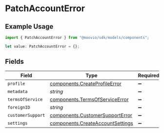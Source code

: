 # PatchAccountError

## Example Usage

```typescript
import { PatchAccountError } from "@moovio/sdk/models/components";

let value: PatchAccountError = {};
```

## Fields

| Field                                                                                | Type                                                                                 | Required                                                                             | Description                                                                          |
| ------------------------------------------------------------------------------------ | ------------------------------------------------------------------------------------ | ------------------------------------------------------------------------------------ | ------------------------------------------------------------------------------------ |
| `profile`                                                                            | [components.CreateProfileError](../../models/components/createprofileerror.md)       | :heavy_minus_sign:                                                                   | N/A                                                                                  |
| `metadata`                                                                           | *string*                                                                             | :heavy_minus_sign:                                                                   | N/A                                                                                  |
| `termsOfService`                                                                     | [components.TermsOfServiceError](../../models/components/termsofserviceerror.md)     | :heavy_minus_sign:                                                                   | N/A                                                                                  |
| `foreignID`                                                                          | *string*                                                                             | :heavy_minus_sign:                                                                   | N/A                                                                                  |
| `customerSupport`                                                                    | [components.CustomerSupportError](../../models/components/customersupporterror.md)   | :heavy_minus_sign:                                                                   | N/A                                                                                  |
| `settings`                                                                           | [components.CreateAccountSettings](../../models/components/createaccountsettings.md) | :heavy_minus_sign:                                                                   | N/A                                                                                  |